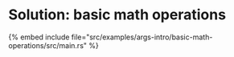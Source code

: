 # Solution: basic math operations

{% embed include file="src/examples/args-intro/basic-math-operations/src/main.rs" %}


